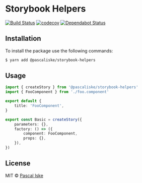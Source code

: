 # Storybook Helpers

[![Build Status](https://travis-ci.com/pascaliske/storybook-helpers.svg?branch=master)](https://travis-ci.com/pascaliske/storybook-helpers) [![codecov](https://codecov.io/gh/pascaliske/storybook-helpers/branch/develop/graph/badge.svg)](https://codecov.io/gh/pascaliske/storybook-helpers) [![Dependabot Status](https://api.dependabot.com/badges/status?host=github&repo=pascaliske/storybook-helpers)](https://dependabot.com)

## Installation

To install the package use the following commands:

```bash
$ yarn add @pascaliske/storybook-helpers
```

## Usage

```typescript
import { createStory } from '@pascaliske/storybook-helpers'
import { FooComponent } from './foo.component'

export default {
    title: 'FooComponent',
}

export const Basic = createStory({
    parameters: {},
    factory: () => ({
        component: FooComponent,
        props: {},
    }),
})
```

## License

MIT © [Pascal Iske](https://pascaliske.dev)
